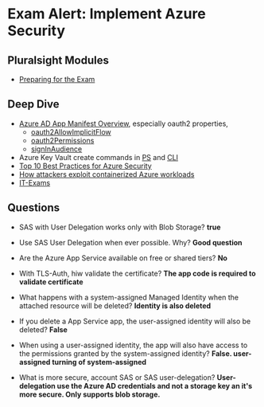 # Exam Alert: Implement Azure Security



## Pluralsight Modules
- [Preparing for the Exam](https://app.pluralsight.com/course-player?clipId=7e23c185-f6a6-4d61-a324-ec1a3e4446f8)



## Deep Dive
- [Azure AD App Manifest Overview](https://docs.microsoft.com/en-us/azure/active-directory/develop/reference-app-manifest), especially oauth2 properties, 
  - [oauth2AllowImplicitFlow](https://docs.microsoft.com/en-us/azure/active-directory/develop/reference-app-manifest#oauth2allowimplicitflow-attribute)
  - [oauth2Permissions](https://docs.microsoft.com/en-us/azure/active-directory/develop/reference-app-manifest#oauth2permissions-attribute)
  - [signInAudience](https://docs.microsoft.com/en-us/azure/active-directory/develop/reference-app-manifest#signinaudience-attribute)
- Azure Key Vault create commands in [PS](https://docs.microsoft.com/en-us/azure/key-vault/general/quick-create-powershell) and [CLI](https://docs.microsoft.com/en-us/azure/key-vault/general/quick-create-cli)
- [Top 10 Best Practices for Azure Security](https://www.youtube.com/watch?v=g0hgtxBDZVE)
- [How attackers exploit containerized Azure workloads](https://www.youtube.com/watch?v=-mmilNn9pak)
- [IT-Exams](https://www.itexams.com/exam/AZ-204?)



## Questions
- SAS with User Delegation works only with Blob Storage?
  **true**



- Use SAS User Delegation when ever possible. Why?
  **Good question**



- Are the Azure App Service available on free or shared tiers?
  **No**



- With TLS-Auth, hiw validate the certificate?
  **The app code is required to validate certificate**



- What happens with a system-assigned Managed Identity when the attached resource will be deleted? 
  **Identity is also deleted**



- If you delete a App Service app, the user-assigned identity will also be deleted? 
  **False**



- When using a user-assigned identity, the app will also have access to the permissions granted by the system-assigned identity? 
  **False. user-assigned turning of system-assigned**



- What is more secure, account SAS or SAS user-delegation? 
  **User-delegation use the Azure AD credentials and not a storage key an it's more secure. Only supports blob storage.**



